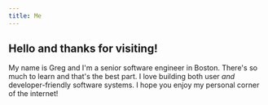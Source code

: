 ```yaml
---
title: Me
---
```


## Hello and thanks for visiting!

My name is Greg and I'm a senior software engineer in Boston. There's so much to learn and that's the best part. I love building both user *and* developer-friendly software systems. I hope you enjoy my personal corner of the internet!
